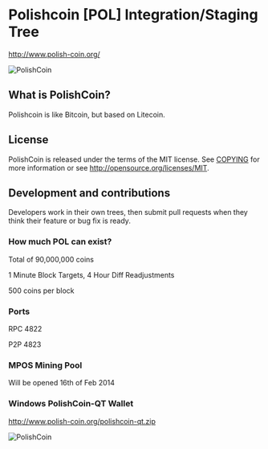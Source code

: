 ﻿# Polishcoin [POL] Integration/Staging Tree

http://www.polish-coin.org/

![PolishCoin](http://www.polish-coin.org/media/logo_big_polishcoin_350.png)


## What is PolishCoin?
Polishcoin is like Bitcoin, but based on Litecoin.

## License
PolishCoin is released under the terms of the MIT license. See [COPYING](COPYING)
for more information or see http://opensource.org/licenses/MIT.

## Development and contributions
Developers work in their own trees, then submit pull requests when they think
their feature or bug fix is ready.

### How much POL can exist?
Total of 90,000,000 coins

1 Minute Block Targets, 4 Hour Diff Readjustments

500 coins per block

### Ports

RPC 4822

P2P 4823


### MPOS Mining Pool

Will be opened 16th of Feb 2014

### Windows PolishCoin-QT Wallet

http://www.polish-coin.org/polishcoin-qt.zip

![PolishCoin](http://www.polish-coin.org/media/logo_big_polishcoin_350.png)
